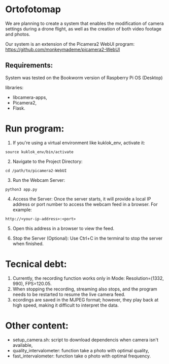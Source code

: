 # Ortofotomap
We are planning to create a system that enables the modification of camera settings during a drone flight, as well as the creation of both video footage and photos.

Our system is an extension of the Picamera2 WebUI program:
https://github.com/monkeymademe/picamera2-WebUI

## Requirements:
System was tested on the Bookworm version of Raspberry Pi OS (Desktop)

libraries:
- libcamera-apps,
- Picamera2,
- Flask.

# Run program:

    
1. If you're using a virtual environment like kuklok_env, activate it:
```
source kuklok_env/bin/activate
```
2. Navigate to the Project Directory:
```
cd /path/to/picamera2-WebUI
```
3. Run the Webcam Server:
```
python3 app.py
```
4. Access the Server:
Once the server starts, it will  provide a local IP address or port number to access the webcam feed in a browser. For example:
```
http://<your-ip-address>:<port>
```

5. Open this address in a browser to view the feed.

6. Stop the Server (Optional):
Use Ctrl+C in the terminal to stop the server when finished.

# Tecnical debt:

1.  Currently, the recording function works only in Mode: Resolution=(1332, 990), FPS=120.05.
2.  When stopping the recording, streaming also stops, and the program needs to be restarted to resume the live camera feed.
3.  ecordings are saved in the MJPEG format; however, they play back at high speed, making it difficult to interpret the data.


# Other content:

- setup_camera.sh: script to download dependencis when camera isn't available,
- quality_intervalometer: function take a photo with optimal quality,
- fast_intervalometer: function take o photo with optimal frequency.
